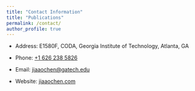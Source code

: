 ```yaml
---
title: "Contact Information"
title: "Publications"
permalink: /contact/
author_profile: true
---
```


* Address: E1580F, CODA, Georgia Institute of Technology, Atlanta, GA

* Phone: [+1 626 238 5826](tel://6262385826)

* Email: [jiaaochen@gatech.edu](mailto:jiaaochen@gatech.edu)

* Website: [jiaaochen.com](www.jiaaochen.com)
